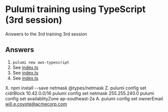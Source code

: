 # Pulumi training using TypeScript (3rd session)
Answers to the 3rd training 3rd session

## Answers ##

1. `pulumi new aws-typescript`
2. See [index.ts](index.ts)
3. See [index.ts](index.ts)
4. See [index.ts](index.ts)

X. npm install --save netmask @types/netmask
Z. pulumi config set cidrBlock 10.42.0.0/16
   pulumi config set netmask 255.255.240.0
   pulumi config set availablityZone ap-southeast-2a
A. pulumi config set ownerEmail will.e.coyote@acmecorp.com